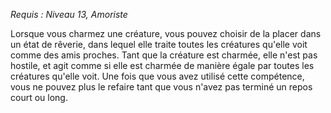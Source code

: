 *Requis : Niveau 13, Amoriste*

Lorsque vous charmez une créature, vous pouvez choisir de la placer dans un état de rêverie, dans lequel elle traite toutes les créatures qu'elle voit comme des amis proches. Tant que la créature est charmée, elle n'est pas hostile, et agit comme si elle est charmée de manière égale par toutes les créatures qu'elle voit. Une fois que vous avez utilisé cette compétence, vous ne pouvez plus le refaire tant que vous n'avez pas terminé un repos court ou long.